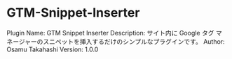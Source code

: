 # GTM-Snippet-Inserter

Plugin Name: GTM Snippet Inserter
Description: サイト内に Google タグ マネージャーのスニペットを挿入するだけのシンプルなプラグインです。
Author: Osamu Takahashi
Version: 1.0.0
